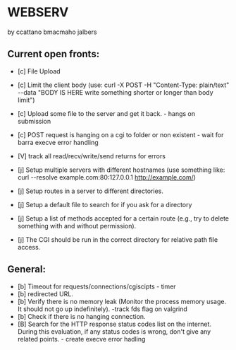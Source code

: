 # WEBSERV
 by ccattano bmacmaho jalbers

## Current open fronts:

- [c] File Upload 
- [c] Limit the client body (use: curl -X POST -H "Content-Type: plain/text" --data "BODY IS HERE write something shorter or longer than body limit")
- [c] Upload some file to the server and get it back.
       - hangs on submission

- [c] POST  request is hanging on a cgi to folder or non existent
        - wait for barra execve error handling

- [V] track all read/recv/write/send returns for errors


- [j] Setup multiple servers with different hostnames (use something like: curl --resolve example.com:80:127.0.0.1 http://example.com/)
- [j] Setup routes in a server to different directories.
- [j] Setup a default file to search for if you ask for a directory
- [j] Setup a list of methods accepted for a certain route (e.g., try to delete something with and without permission).
- [j] The CGI should be run in the correct directory for relative path file access.

## General:
- [b] Timeout for requests/connections/cgiscipts - timer
- [b] redirected URL.
- [b] Verify there is no memory leak (Monitor the process memory usage. It should not go up indefinitely).
        -track fds flag on valgrind
- [b] Check if there is no hanging connection.
- [B] Search for the HTTP response status codes list on the internet. During this evaluation, if any status codes is wrong, don't give any related points.
        - create execve error hadling

